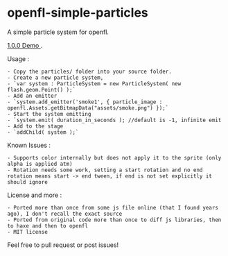 openfl-simple-particles
=======================

A simple particle system for openfl.

[ 1.0.0 Demo ](http://underscorediscovery.com/sven/openfl-simple-particles/).

Usage : 

	- Copy the particles/ folder into your source folder.
	- Create a new particle system, 
	- `var system : ParticleSystem = new ParticleSystem( new flash.geom.Point() );`
	- Add an emitter 
	- `system.add_emitter('smoke1', { particle_image : openfl.Assets.getBitmapData("assets/smoke.png") });`
	- Start the system emitting
	- `system.emit( duration_in_seconds ); //default is -1, infinite emit
	- Add to the stage
	- `addChild( system );`

Known Issues :

	- Supports color internally but does not apply it to the sprite (only alpha is applied atm)
	- Rotation needs some work, setting a start rotation and no end rotation means start -> end tween, if end is not set explicitly it should ignore

License and more :

	- Ported more than once from some js file online (that I found years ago), I don't recall the exact source
	- Ported from original code more than once to diff js libraries, then to haxe and then to openfl
	- MIT license


Feel free to pull request or post issues!

